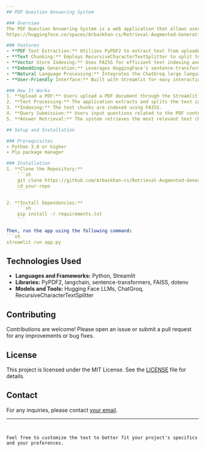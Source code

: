 ```yaml
---
## PDF Question Answering System

### Overview
The PDF Question Answering System is a web application that allows users to upload PDF documents and ask questions about their content. The system extracts text from the PDFs, processes it, and leverages state-of-the-art language models to provide accurate and context-aware answers to user queries.
https://huggingface.co/spaces/Arbazkhan-cs/Retrieval-Augmented-Generation

### Features
- **PDF Text Extraction:** Utilizes PyPDF2 to extract text from uploaded PDF documents.
- **Text Chunking:** Employs RecursiveCharacterTextSplitter to split text into manageable chunks based on newline characters.
- **Vector Store Indexing:** Uses FAISS for efficient text indexing and retrieval.
- **Embeddings Generation:** Leverages HuggingFace's sentence-transformers for creating embeddings.
- **Natural Language Processing:** Integrates the ChatGroq large language model (LLM) to handle and respond to natural language queries.
- **User-Friendly Interface:** Built with Streamlit for easy interaction and query submission.

### How It Works
1. **Upload a PDF:** Users upload a PDF document through the Streamlit interface.
2. **Text Processing:** The application extracts and splits the text into chunks.
3. **Indexing:** The text chunks are indexed using FAISS.
4. **Query Submission:** Users input questions related to the PDF content.
5. **Answer Retrieval:** The system retrieves the most relevant text chunks and generates answers using the LLM.

## Setup and Installation

### Prerequisites
- Python 3.8 or higher
- Pip package manager

### Installation
1. **Clone the Repository:**
    ```sh
    git clone https://github.com/Arbazkhan-cs/Retrieval-Augmented-Generation.git
    cd your-repo
    ```

2. **Install Dependencies:**
    ```sh
    pip install -r requirements.txt
    ```

Then, run the app using the following command:
```sh
streamlit run app.py
```

## Technologies Used
- **Languages and Frameworks:** Python, Streamlit
- **Libraries:** PyPDF2, langchain, sentence-transformers, FAISS, dotenv
- **Models and Tools:** Hugging Face LLMs, ChatGroq, RecursiveCharacterTextSplitter

## Contributing
Contributions are welcome! Please open an issue or submit a pull request for any improvements or bug fixes.

## License
This project is licensed under the MIT License. See the [LICENSE](LICENSE) file for details.

## Contact
For any inquiries, please contact [your email](mailto:your.email@example.com).

---
```


Feel free to customize the text to better fit your project's specifics and your preferences.

